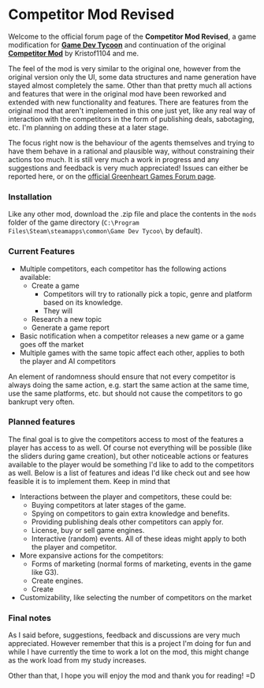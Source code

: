 # Competitor Mod Revised

Welcome to the official forum page of the **Competitor Mod Revised**, a game modification for [**Game Dev Tycoon**](https://store.steampowered.com/app/239820/ "Game Dev Tycoon on Steam") and continuation of the original [**Competitor Mod**](https://forum.greenheartgames.com/t/wip-competitormod-by-kristof1104-dzjengiskhan/9381 "Competitor Mod on the Greenheart Games Forum") by Kristof1104 and me.

The feel of the mod is very similar to the original one, however from the original version only the UI, some data structures and name generation have stayed almost completely the same. Other than that pretty much all actions and features that were in the original mod have been reworked and extended with new functionality and features. There are features from the original mod that aren't implemented in this one just yet, like any real way of interaction with the competitors in the form of publishing deals, sabotaging, etc. I'm planning on adding these at a later stage.

The focus right now is the behaviour of the agents themselves and trying to have them behave in a rational and plausible way, without constraining their actions too much. It is still very much a work in progress and any suggestions and feedback is very much appreciated! Issues can either be reported here, or on the [official Greenheart Games Forum page](# "Link will be added later").

### Installation
Like any other mod, download the .zip file and place the contents in the `mods` folder of the game directory (`C:\Program Files\Steam\steamapps\common\Game Dev Tycoo\` by default).

### Current Features
* Multiple competitors, each competitor has the following actions available:
  * Create a game
     * Competitors will try to rationally pick a topic, genre and platform based on its knowledge.
     * They will 
  * Research a new topic
  * Generate a game report
* Basic notification when a competitor releases a new game or a game goes off the market
* Multiple games with the same topic affect each other, applies to both the player and AI competitors

An element of randomness should ensure that not every competitor is always doing the same action, e.g. start the same action at the same time, use the same platforms, etc. but should not cause the competitors to go bankrupt very often.

### Planned features
The final goal is to give the competitors access to most of the features a player has access to as well. Of course not everything will be possible (like the sliders during game creation), but other noticeable actions or features available to the player would be something I'd like to add to the competitors as well. Below is a list of features and ideas I'd like check out and see how feasible it is to implement them. Keep in mind that 
* Interactions between the player and competitors, these could be:
  * Buying competitors at later stages of the game.
  * Spying on competitors to gain extra knowledge and benefits.
  * Providing publishing deals other competitors can apply for.
  * License, buy or sell game engines.
  * Interactive (random) events.
  All of these ideas might apply to both the player and competitor.
* More expansive actions for the competitors:
  * Forms of marketing (normal forms of marketing, events in the game like G3).
  * Create engines.
  * Create 
* Customizability, like selecting the number of competitors on the market

### Final notes
As I said before, suggestions, feedback and discussions are very much appreciated. However remember that this is a project I'm doing for fun and while I have currently the time to work a lot on the mod, this might change as the work load from my study increases.

Other than that, I hope you will enjoy the mod and thank you for reading! =D
